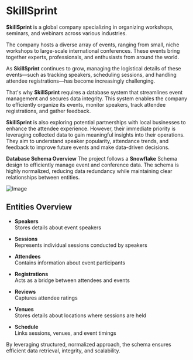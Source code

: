 # SkillSprint

**SkillSprint** is a global company specializing in organizing workshops, seminars, and webinars across various industries.  

The company hosts a diverse array of events, ranging from small, niche workshops to large-scale international conferences. These events bring together experts, professionals, and enthusiasts from around the world.  

As **SkillSprint** continues to grow, managing the logistical details of these events—such as tracking speakers, scheduling sessions, and handling attendee registrations—has become increasingly challenging.  

That's why **SkillSprint** requires a database system that streamlines event management and secures data integrity. This system enables the company to efficiently organize its events, monitor speakers, track attendee registrations, and gather feedback.  

**SkillSprint** is also exploring potential partnerships with local businesses to enhance the attendee experience. However, their immediate priority is leveraging collected data to gain meaningful insights into their operations. They aim to understand speaker popularity, attendance trends, and feedback to improve future events and make data-driven decisions.  

**Database Schema Overview**
The project follows a **Snowflake** Schema design to efficiently manage event and conference data. The schema is highly normalized, reducing data redundancy while maintaining clear relationships between entities.

![Image](https://github.com/user-attachments/assets/0e0201fc-d81c-44ff-abed-a8ebf823ed9c)

## Entities Overview

- **Speakers**  
  Stores details about event speakers  

- **Sessions**  
  Represents individual sessions conducted by speakers  

- **Attendees**  
  Contains information about event participants  

- **Registrations**  
  Acts as a bridge between attendees and events  

- **Reviews**  
  Captures attendee ratings  

- **Venues**  
  Stores details about locations where sessions are held  

- **Schedule**  
  Links sessions, venues, and event timings  


By leveraging structured, normalized approach, the schema ensures efficient data retrieval, integrity, and scalability.
